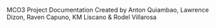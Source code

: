 MCO3 Project Documentation
Created by Anton Quiambao, Lawrence Dizon, Raven Capuno, KM Liscano & Rodel Villarosa





